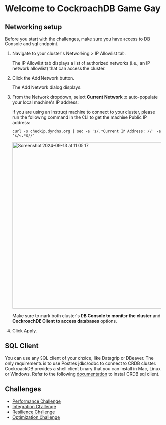 # Welcome to CockroachDB Game Gay

## Networking setup

Before you start with the challenges, make sure you have access to DB Console and sql endpoint.

1. Navigate to your cluster's Networking > IP Allowlist tab.

   The IP Allowlist tab displays a list of authorized networks (i.e., an IP network allowlist) that can access the cluster.

2. Click the Add Network button.

   The Add Network dialog displays.

3. From the Network dropdown, select **Current Network** to auto-populate your local machine's IP address:

   If you are using an Instruqt machine to connect to your cluster, please run the following command in the CLI to get the machine Public IP address:

   ```
   curl -s checkip.dyndns.org | sed -e 's/.*Current IP Address: //' -e 's/<.*$//'
   ```

   <img width="539" alt="Screenshot 2024-09-13 at 11 05 17" src="https://github.com/user-attachments/assets/f4972220-a32d-4504-9f51-9fd28305cb55">

   Make sure to mark both cluster's **DB Console to monitor the cluster** and **CockroachDB Client to access databases** options.

5. Click Apply.

## SQL Client

You can use any SQL client of your choice, like Datagrip or DBeaver. The only requirements is to use Postres jdbc/odbc to connect to CRDB cluster.  
CockroackDB provides a shell client binary that you can install in Mac, Linux or Windows. Refer to the following [documentation](https://www.cockroachlabs.com/docs/stable/cockroach-sql-binary) to install CRDB sql client.

## Challenges

* [Performance Challenge](https://github.com/campossalex/CRDBGameGay/blob/main/performance_challenge.md)
* [Integration Challenge](https://github.com/campossalex/CRDBGameGay/blob/main/integration_challenge.md)
* [Resilience Challenge](https://github.com/campossalex/CRDBGameGay/blob/main/resilience_challenge.md)
* [Optimization Challenge](https://github.com/campossalex/CRDBGameGay/blob/main/optimization_challenge.md)
